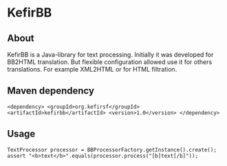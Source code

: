KefirBB
=======

About
-----
KefirBB is a Java-library for text processing. Initially it was developed for BB2HTML translation. But flexible
configuration allowed use it for others translations. For example XML2HTML or for HTML filtration.

Maven dependency
----------------
``<dependency>
    <groupId>org.kefirsf</groupId>
    <artifactId>kefirbb</artifactId>
    <version>1.0</version>
</dependency>``

Usage
-----
``TextProcessor processor = BBProcessorFactory.getInstance().create();
assert "<b>text</b>".equals(processor.process("[b]text[/b]"));``
